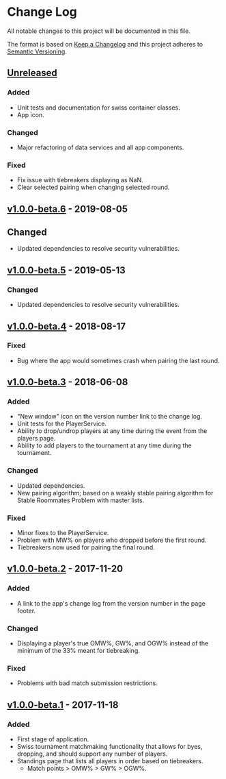 # Change Log

All notable changes to this project will be documented in this file.

The format is based on [Keep a Changelog](http://keepachangelog.com/)
and this project adheres to [Semantic Versioning](http://semver.org/).

## [Unreleased]

### Added

- Unit tests and documentation for swiss container classes.
- App icon.

### Changed

- Major refactoring of data services and all app components.

### Fixed

- Fix issue with tiebreakers displaying as NaN.
- Clear selected pairing when changing selected round.

## [v1.0.0-beta.6] - 2019-08-05

## Changed

- Updated dependencies to resolve security vulnerabilities.

## [v1.0.0-beta.5] - 2019-05-13

### Changed

- Updated dependencies to resolve security vulnerabilities.

## [v1.0.0-beta.4] - 2018-08-17

### Fixed

- Bug where the app would sometimes crash when pairing the last round.

## [v1.0.0-beta.3] - 2018-06-08

### Added

- "New window" icon on the version number link to the change log.
- Unit tests for the PlayerService.
- Ability to drop/undrop players at any time during the event from the players page.
- Ability to add players to the tournament at any time during the tournament.

### Changed

- Updated dependencies.
- New pairing algorithm; based on a weakly stable pairing algorithm for Stable Roommates Problem with master lists.

### Fixed

- Minor fixes to the PlayerService.
- Problem with MW% on players who dropped before the first round.
- Tiebreakers now used for pairing the final round.

## [v1.0.0-beta.2] - 2017-11-20

### Added

- A link to the app's change log from the version number in the page footer.

### Changed

- Displaying a player's true OMW%, GW%, and OGW% instead of the minimum of the 33% meant for tiebreaking.

### Fixed

- Problems with bad match submission restrictions.

## [v1.0.0-beta.1] - 2017-11-18

### Added

- First stage of application.
- Swiss tournament matchmaking functionality that allows for byes, dropping, and should support any number of players.
- Standings page that lists all players in order based on tiebreakers.
  - Match points > OMW% > GW% > OGW%.

[Unreleased]: https://github.com/sten626/mirror-match/compare/v1.0.0-beta.6...HEAD
[v1.0.0-beta.6]: https://github.com/sten626/mirror-match/compare/v1.0.0-beta.5...v1.0.0-beta.6
[v1.0.0-beta.5]: https://github.com/sten626/mirror-match/compare/v1.0.0-beta.4...v1.0.0-beta.5
[v1.0.0-beta.4]: https://github.com/sten626/mirror-match/compare/v1.0.0-beta.3...v1.0.0-beta.4
[v1.0.0-beta.3]: https://github.com/sten626/mirror-match/compare/v1.0.0-beta.2...v1.0.0-beta.3
[v1.0.0-beta.2]: https://github.com/sten626/mirror-match/compare/v1.0.0-beta.1...v1.0.0-beta.2
[v1.0.0-beta.1]: https://github.com/sten626/mirror-match/releases/tag/v1.0.0-beta.1
